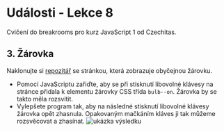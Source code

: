 # Události - Lekce 8

Cvičení do breakrooms pro kurz JavaScript 1 od Czechitas.

## 3. Žárovka

Naklonujte si [repozitář](https://github.com/Czechitas-podklady-WEB/zarovka-zadani) se stránkou, která zobrazuje obyčejnou žárovku.
- Pomocí JavaScriptu zařiďte, aby se při stisknutí libovolné klávesy na stránce přidala k elementu žárovky CSS třída `bulb--on`. Žárovka by se takto měla rozsvítit.
- Vylepšete program tak, aby na následné stisknutí libovolné klávesy žárovka opět zhasnula. Opakovaným mačkáním kláves ji tak můžeme rozsvěcovat a zhasínat.
![ukázka výsledku](https://kodim.cz/cms/assets/kurzy/javascript-vyuka/js-1/hof-udalosti/cv-udalosti/cvlekce%3Ezarovka/ukazka.gif)